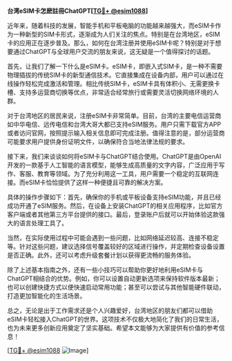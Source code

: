 **台湾eSIM卡怎麽註冊ChatGPT[[TG💪+ @esim1088](https://t.me/s/esim1088)]**

近年来，随着科技的发展，智能手机和平板电脑的功能越来越强大，而eSIM卡作为一种新型的SIM卡形式，逐渐成为人们关注的焦点。特别是在台湾地区，eSIM卡的应用正在逐步普及。那么，如何在台湾注册并使用eSIM卡呢？特别是对于想要通过ChatGPT与全球用户交流的朋友来说，这无疑是一个值得探讨的话题。

首先，让我们了解一下什么是eSIM卡。eSIM卡，即嵌入式SIM卡，是一种不需要物理插拔的传统SIM卡的新型通信技术。它直接集成在设备内部，用户可以通过在线操作轻松完成激活和管理。相比传统SIM卡，eSIM卡具有体积小、无需更换卡槽、支持多运营商切换等优点，非常适合经常旅行或需要灵活切换网络环境的人群。

对于台湾地区的居民来说，注册eSIM卡非常简单。目前，台湾的主要电信运营商如中华电信、远传电信和台湾大哥大都已支持eSIM服务。用户只需下载官方APP或者访问官网，按照提示输入相关信息即可完成注册。值得注意的是，部分运营商可能要求用户提供身份证明文件，以确保符合当地法律法规的要求。

接下来，我们来谈谈如何将eSIM卡与ChatGPT结合使用。ChatGPT是由OpenAI开发的一款基于人工智能的语言模型，能够生成高质量的文字内容，广泛应用于写作、客服、教育等领域。为了充分利用这一工具，用户需要一个稳定的互联网连接。而eSIM卡恰恰提供了这样一种便捷且可靠的解决方案。

具体的操作步骤如下：首先，确保你的手机或平板设备支持eSIM功能，并且已经成功开通了eSIM服务。然后，在设备上安装ChatGPT的相关应用程序，比如官方客户端或者其他第三方平台提供的接口。最后，登录账户后就可以开始体验这款强大的语言处理工具了。

当然，在实际使用过程中可能会遇到一些问题，比如网络延迟较高、连接不稳定等。针对这些问题，建议选择信号覆盖较好的区域进行操作，并定期检查设备设置是否正确。此外，还可以考虑升级套餐计划以获得更流畅的服务体验。

除了上述基本指南之外，还有一些小技巧可以帮助你更好地利用eSIM卡与ChatGPT相结合的优势。例如，你可以设置自动更新选项来保持软件版本最新；也可以创建快捷方式以便快速启动常用功能；甚至可以尝试与其他智能硬件联动，打造更加智能化的生活场景。

总之，无论是出于工作需求还是个人兴趣爱好，台湾地区的朋友们都可以借助eSIM卡轻松接入ChatGPT的世界。这项技术不仅极大地简化了我们的日常生活，也为未来更多创新应用奠定了坚实基础。希望本文能够为大家提供有价值的参考信息！

[[TG💪+ @esim1088](https://t.me/s/esim1088) ![Image](https://i.postimg.cc/4NQfJmqS/Snipaste-2025-05-13-00-14-12.png)]